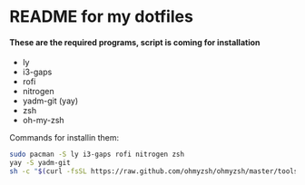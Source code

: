 # README for my dotfiles

#### These are the required programs, script is coming for installation

- ly
- i3-gaps
- rofi
- nitrogen
- yadm-git (yay)
- zsh
- oh-my-zsh

Commands for installin them:
``` bash
sudo pacman -S ly i3-gaps rofi nitrogen zsh
yay -S yadm-git
sh -c "$(curl -fsSL https://raw.github.com/ohmyzsh/ohmyzsh/master/tools/install.sh)"
```
